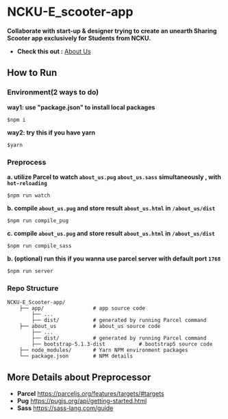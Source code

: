 # NCKU-E_scooter-app
**Collaborate with start-up & designer trying to create an unearth Sharing Scooter app exclusively for Students from NCKU.**

+ **Check this out :** [About Us](https://luffy.ee.ncku.edu.tw/~santaboi/NCKU_E_Scooter/about_us.html) 
## How to Run
### Environment(2 ways to do)
**way1: use "package.json" to install local packages**
```shell=
$npm i
```
**way2: try this if you have yarn**
```shell=
$yarn
```
### Preprocess

**a. utilize Parcel to watch `about_us.pug` `about_us.sass` simultaneously , with `hot-reloading`**
```shell=
$npm run watch
```
**b. compile `about_us.pug` and store result `about_us.html` in `/about_us/dist`**
```shell=
$npm run compile_pug
```
**c. compile `about_us.pug` and store result `about_us.html` in `/about_us/dist`**
```shell=
$npm run compile_sass
```

**b. (optional) run this if you wanna use parcel server with default port `1768`**
```shell=
$npm run server
```

### Repo Structure
```
NCKU-E_Scooter-app/
    ├── app/                # app source code 
        ├── ...
        ├── dist/           # generated by running Parcel command
    ├── about_us            # about_us source code
        ├── ...
        ├── dist/           # generated by running Parcel command 
        ├── bootstrap-5.1.3-dist           # bootstrap5 source code
    ├── node_modules/       # Yarn NPM environment packages
    └── package.json        # NPM details
```


## More Details about Preprocessor
+ **Parcel** https://parceljs.org/features/targets/#targets
+ **Pug** https://pugjs.org/api/getting-started.html
+ **Sass** https://sass-lang.com/guide
